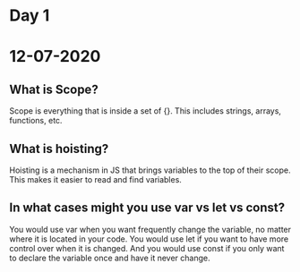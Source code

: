 # Day 1
# __12-07-2020__
## What is Scope?
Scope is everything that is inside a set of {}. This includes strings, arrays, functions, etc. 
## What is hoisting?
Hoisting is a mechanism in JS that brings variables to the top of their scope. This makes it easier to read and find variables. 
## In what cases might you use var vs let vs const?
You would use var when you want frequently change the variable, no matter where it is located in your code. You would use let if you want to have more control over when it is changed. And you would use const if you only want to declare the variable once and have it never change. 